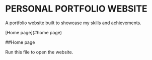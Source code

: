 # PERSONAL PORTFOLIO WEBSITE

  A portfolio website built to showcase my skills and achievements.

  [Home page](#home page)

  ##Home page

  Run this file to open the website.
